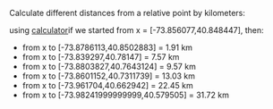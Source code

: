 Calculate different distances from a relative point by kilometers:

using [calculator](https://www.calculator.net/distance-calculator.html)if we
started from x = [-73.856077,40.848447], then:

- from x to [-73.8786113,40.8502883] = 1.91 km
- from x to [-73.839297,40.78147] = 7.57 km
- from x to [-73.8803827,40.7643124] = 9.57 km
- from x to [-73.8601152,40.7311739] = 13.03 km
- from x to [-73.961704,40.662942] = 22.45 km
- from x to [-73.98241999999999,40.579505] = 31.72 km
